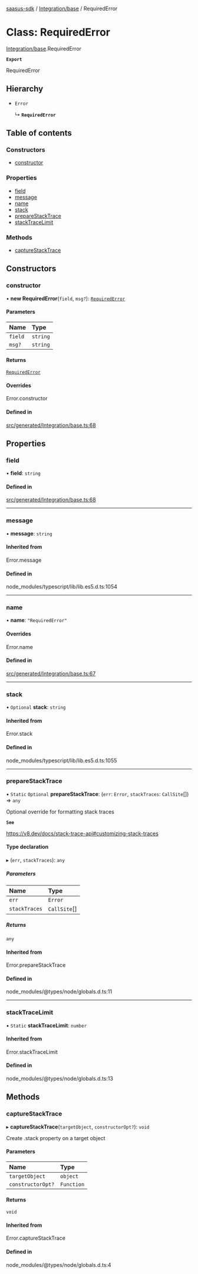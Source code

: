 [saasus-sdk](../README.md) / [Integration/base](../modules/Integration_base.md) / RequiredError

# Class: RequiredError

[Integration/base](../modules/Integration_base.md).RequiredError

**`Export`**

RequiredError

## Hierarchy

- `Error`

  ↳ **`RequiredError`**

## Table of contents

### Constructors

- [constructor](Integration_base.RequiredError.md#constructor)

### Properties

- [field](Integration_base.RequiredError.md#field)
- [message](Integration_base.RequiredError.md#message)
- [name](Integration_base.RequiredError.md#name)
- [stack](Integration_base.RequiredError.md#stack)
- [prepareStackTrace](Integration_base.RequiredError.md#preparestacktrace)
- [stackTraceLimit](Integration_base.RequiredError.md#stacktracelimit)

### Methods

- [captureStackTrace](Integration_base.RequiredError.md#capturestacktrace)

## Constructors

### constructor

• **new RequiredError**(`field`, `msg?`): [`RequiredError`](Integration_base.RequiredError.md)

#### Parameters

| Name | Type |
| :------ | :------ |
| `field` | `string` |
| `msg?` | `string` |

#### Returns

[`RequiredError`](Integration_base.RequiredError.md)

#### Overrides

Error.constructor

#### Defined in

[src/generated/Integration/base.ts:68](https://github.com/saasus-platform/saasus-sdk-javascript/blob/6b95732/src/generated/Integration/base.ts#L68)

## Properties

### field

• **field**: `string`

#### Defined in

[src/generated/Integration/base.ts:68](https://github.com/saasus-platform/saasus-sdk-javascript/blob/6b95732/src/generated/Integration/base.ts#L68)

___

### message

• **message**: `string`

#### Inherited from

Error.message

#### Defined in

node_modules/typescript/lib/lib.es5.d.ts:1054

___

### name

• **name**: ``"RequiredError"``

#### Overrides

Error.name

#### Defined in

[src/generated/Integration/base.ts:67](https://github.com/saasus-platform/saasus-sdk-javascript/blob/6b95732/src/generated/Integration/base.ts#L67)

___

### stack

• `Optional` **stack**: `string`

#### Inherited from

Error.stack

#### Defined in

node_modules/typescript/lib/lib.es5.d.ts:1055

___

### prepareStackTrace

▪ `Static` `Optional` **prepareStackTrace**: (`err`: `Error`, `stackTraces`: `CallSite`[]) => `any`

Optional override for formatting stack traces

**`See`**

https://v8.dev/docs/stack-trace-api#customizing-stack-traces

#### Type declaration

▸ (`err`, `stackTraces`): `any`

##### Parameters

| Name | Type |
| :------ | :------ |
| `err` | `Error` |
| `stackTraces` | `CallSite`[] |

##### Returns

`any`

#### Inherited from

Error.prepareStackTrace

#### Defined in

node_modules/@types/node/globals.d.ts:11

___

### stackTraceLimit

▪ `Static` **stackTraceLimit**: `number`

#### Inherited from

Error.stackTraceLimit

#### Defined in

node_modules/@types/node/globals.d.ts:13

## Methods

### captureStackTrace

▸ **captureStackTrace**(`targetObject`, `constructorOpt?`): `void`

Create .stack property on a target object

#### Parameters

| Name | Type |
| :------ | :------ |
| `targetObject` | `object` |
| `constructorOpt?` | `Function` |

#### Returns

`void`

#### Inherited from

Error.captureStackTrace

#### Defined in

node_modules/@types/node/globals.d.ts:4
